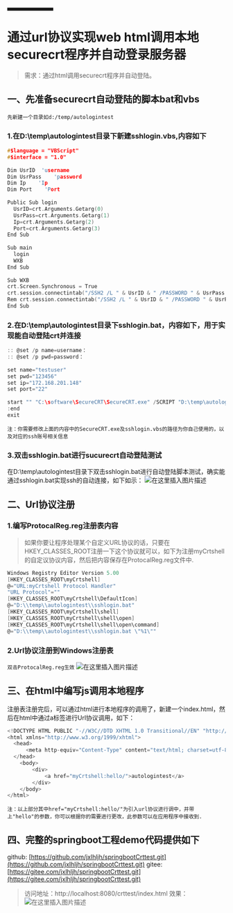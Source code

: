 <hr style=" border:solid; width:100px; height:1px;" color=#000000 size=1">

# 通过url协议实现web html调用本地securecrt程序并自动登录服务器
>需求：通过html调用securecrt程序并自动登陆。

## 一、先准备securecrt自动登陆的脚本bat和vbs
`先新建一个目录如d:/temp/autologintest`
### 1.在D:\temp\autologintest目录下新建sshlogin.vbs,内容如下
```c
#$language = "VBScript"
#$interface = "1.0"
 
Dim UsrID  'username
Dim UsrPass    'password
Dim Ip    'Ip
Dim Port    'Port
 
Public Sub login
  UsrID=crt.Arguments.Getarg(0)
  UsrPass=crt.Arguments.Getarg(1)
  Ip=crt.Arguments.Getarg(2)
  Port=crt.Arguments.Getarg(3)
End Sub
 
Sub main
  login
  WXB
End Sub
 
Sub WXB
crt.Screen.Synchronous = True
crt.session.connectintab("/SSH2 /L " & UsrID & " /PASSWORD " & UsrPass & " " & Ip & ":" & Port)
Rem crt.session.connectintab("/SSH2 /L " & UsrID & " /PASSWORD " & UsrPass & " & Ip & ":" & Port)
End Sub
```
### 2.在D:\temp\autologintest目录下sshlogin.bat，内容如下，用于实现能自动登陆crt并连接
```c
:: @set /p name=username：
:: @set /p pwd=password：
 
set name="testuser"
set pwd="123456"
set ip="172.168.201.148"
set port="22"
 
start "" "C:\software\SecureCRT\SecureCRT.exe" /SCRIPT "D:\temp\autologintest\sshlogin.vbs" /arg %name% /arg %pwd% /arg %ip% /arg %port%
:end
exit
```
`注：你需要修改上面的内容中的SecureCRT.exe及sshlogin.vbs的路径为你自己使用的，以及对应的ssh账号相关信息`

### 3.双击sshlogin.bat进行sucurecrt自动登陆测试
在D:\temp\autologintest目录下双击sshlogin.bat进行自动登陆脚本测试，确实能通过sshlogin.bat实现ssh的自动连接，如下如示：
![在这里插入图片描述](https://img-blog.csdnimg.cn/1679665fc55f407b8cc36a68b2d598a4.gif)
## 二、Url协议注册
### 1.编写ProtocalReg.reg注册表内容
>如果你要让程序处理某个自定义URL协议的话，只要在HKEY_CLASSES_ROOT注册一下这个协议就可以，如下为注册myCrtshell的自定议协议内容，然后把内容保存在ProtocalReg.reg文件中.
```c
Windows Registry Editor Version 5.00
[HKEY_CLASSES_ROOT\myCrtshell]
@="URL:myCrtshell Protocol Handler"
"URL Protocol"=""
[HKEY_CLASSES_ROOT\myCrtshell\DefaultIcon]
@="D:\\temp\\autologintest\\sshlogin.bat"
[HKEY_CLASSES_ROOT\myCrtshell\shell]
[HKEY_CLASSES_ROOT\myCrtshell\shell\open]
[HKEY_CLASSES_ROOT\myCrtshell\shell\open\command]
@="D:\\temp\\autologintest\\sshlogin.bat \"%1\""
```
### 2.Url协议注册到Windows注册表
`双击ProtocalReg.reg生效`
![在这里插入图片描述](https://img-blog.csdnimg.cn/da4f33aa7bca4010ac43ca4f143753c5.gif)
## 三、在html中编写js调用本地程序
注册表注册完后，可以通过html进行本地程序的调用了，新建一个index.html，然后在html中通过a标签进行Url协议调用，如下：
```c
<!DOCTYPE HTML PUBLIC "-//W3C//DTD XHTML 1.0 Transitional//EN" "http://www.w3.org/TR/xhtml1/DTD/xhtml1-transitional.dtd">
<html xmlns="http://www.w3.org/1999/xhtml">
  <head>
      <meta http-equiv="Content-Type" content="text/html; charset=utf-8" />
  </head>
    <body>
        <div>
            <a href="myCrtshell:hello/">autologintest</a>
        </div>
    </body>
</html>
```
`注：以上部分其中href="myCrtshell:hello/"为引入url协议进行调中，并带上"hello"的参数，你可以根据你的需要进行更改，此参数可以在应用程序中接收到.`
## 四、完整的springboot工程demo代码提供如下
github:  [https://github.com/jxlhljh/springbootCrttest.git](https://github.com/jxlhljh/springbootCrttest.git)
gitee:  [https://gitee.com/jxlhljh/springbootCrttest.git](https://gitee.com/jxlhljh/springbootCrttest.git)

>访问地址：http://localhost:8080/crttest/index.html
效果：![在这里插入图片描述](https://img-blog.csdnimg.cn/f2da27db046e47fd875ef7cc481bf448.gif)
